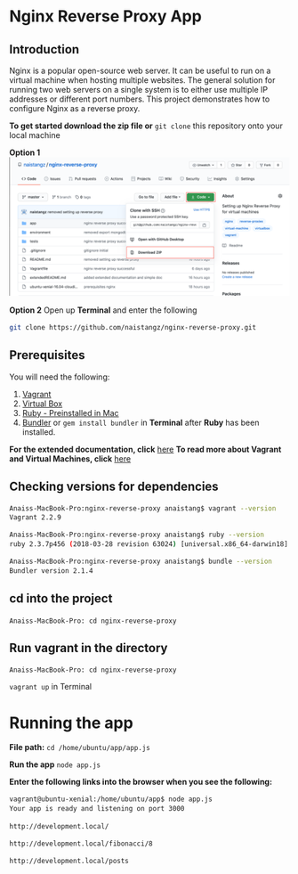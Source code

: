 # Nginx Reverse Proxy App
## Introduction
Nginx is a popular open-source web server. It can be useful to run on a virtual machine when hosting multiple websites. The general solution for running two web servers on a single system is to either use multiple IP addresses or different port numbers.
This project demonstrates how to configure Nginx as a reverse proxy. 

**To get started download the zip file or** `git clone` this repository onto your local machine

**Option 1**
![screenshot_download_zip](zip_file_screenshot.jpeg) 

**Option 2**
Open up **Terminal** and enter the following 
```bash
git clone https://github.com/naistangz/nginx-reverse-proxy.git
```


## Prerequisites
You will need the following:

1. [Vagrant](https://www.vagrantup.com/downloads.html)
2. [Virtual Box](https://www.virtualbox.org/wiki/Downloads)
3. [Ruby - Preinstalled in Mac](https://www.ruby-lang.org/en/downloads/)
4. [Bundler](https://bundler.io/) or `gem install bundler` in **Terminal** after **Ruby** has been installed.

**For the extended documentation, click** [here](extendedREADME.md)
**To read more about Vagrant and Virtual Machines, click** [here](https://github.com/naistangz/Technical_Training/tree/master/docs/Week7_VM)

## Checking versions for dependencies
```bash
Anaiss-MacBook-Pro:nginx-reverse-proxy anaistang$ vagrant --version
Vagrant 2.2.9
```

```bash
Anaiss-MacBook-Pro:nginx-reverse-proxy anaistang$ ruby --version
ruby 2.3.7p456 (2018-03-28 revision 63024) [universal.x86_64-darwin18]
```

```bash
Anaiss-MacBook-Pro:nginx-reverse-proxy anaistang$ bundle --version
Bundler version 2.1.4
```


## cd into the project 
`Anaiss-MacBook-Pro: cd nginx-reverse-proxy`

## Run vagrant in the directory
`Anaiss-MacBook-Pro: cd nginx-reverse-proxy`

`vagrant up` in Terminal

# Running the app

**File path:** `cd /home/ubuntu/app/app.js`

**Run the app** `node app.js`

**Enter the following links into the browser when you see the following:**
```bash
vagrant@ubuntu-xenial:/home/ubuntu/app$ node app.js
Your app is ready and listening on port 3000
```

`http://development.local/`

`http://development.local/fibonacci/8`

`http://development.local/posts`
